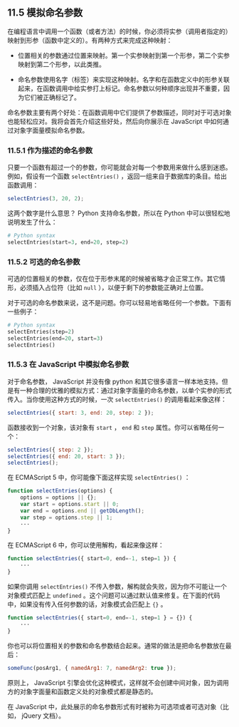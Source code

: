 ## 11.5 模拟命名参数

在编程语言中调用一个函数（或者方法）的时候，你必须将实参（调用者指定的）映射到形参（函数中定义的）。有两种方式来完成这种映射：

* 位置相关的参数通过位置来映射。第一个实参映射到第一个形参，第二个实参映射到第二个形参，以此类推。

* 命名参数使用名字（标签）来实现这种映射。名字和在函数定义中的形参关联起来，在函数调用中给实参打上标记。命名参数以何种顺序出现并不重要，因为它们被正确标记了。

命名参数主要有两个好处：在函数调用中它们提供了参数描述，同时对于可选对象也能轻松应对。我将会首先介绍这些好处，然后向你展示在 JavaScript 中如何通过对象字面量模拟命名参数。

### 11.5.1 作为描述的命名参数

只要一个函数有超过一个的参数，你可能就会对每一个参数用来做什么感到迷惑。例如，假设有一个函数 `selectEntries()` ，返回一组来自于数据库的条目。给出函数调用：

```js
selectEntries(3, 20, 2);
```

这两个数字是什么意思？ Python 支持命名参数，所以在 Python 中可以很轻松地说明发生了什么：

```python
# Python syntax
selectEntries(start=3, end=20, step=2)
```

### 11.5.2 可选的命名参数

可选的位置相关的参数，仅在位于形参末尾的时候被省略才会正常工作。其它情形，必须插入占位符（比如 `null` ），以便于剩下的参数能正确对上位置。

对于可选的命名参数来说，这不是问题。你可以轻易地省略任何一个参数。下面有一些例子：

```python
# Python syntax
selectEntries(step=2)
selectEntries(end=20, start=3)
selectEntries()
```

### 11.5.3 在 JavaScript 中模拟命名参数

对于命名参数， JavaScript 并没有像 python 和其它很多语言一样本地支持。但是有一种合理的优雅的模拟方式：通过对象字面量的命名参数，以单个实参的形式传入。当你使用这种方式的时候，一次 `selectEntries()` 的调用看起来像这样：

```js
selectEntries({ start: 3, end: 20, step: 2 });
```

函数接收到一个对象，该对象有 `start` ， `end` 和 `step` 属性。你可以省略任何一个：

```js
selectEntries({ step: 2 });
selectEntries({ end: 20, start: 3 });
selectEntries();
```

在 ECMAScript 5 中，你可能像下面这样实现 `selectEntries()` ：

```js
function selectEntries(options) {
    options = options || {};
    var start = options.start || 0;
    var end = options.end || getDbLength();
    var step = options.step || 1;
    ···
}
```

在 ECMAScript 6 中，你可以使用解构，看起来像这样：

```js
function selectEntries({ start=0, end=-1, step=1 }) {
    ···
}
```

如果你调用 `selectEntries()` 不传入参数，解构就会失败，因为你不可能让一个对象模式匹配上 `undefined` 。这个问题可以通过默认值来修复。在下面的代码中，如果没有传入任何参数的话，对象模式会匹配上 `{}` 。

```js
function selectEntries({ start=0, end=-1, step=1 } = {}) {
    ···
}
```

你也可以将位置相关的参数和命名参数结合起来。通常的做法是把命名参数放在最后：

```js
someFunc(posArg1, { namedArg1: 7, namedArg2: true });
```

原则上， JavaScript 引擎会优化这种模式，这样就不会创建中间对象，因为调用方的对象字面量和函数定义处的对象模式都是静态的。

在 JavaScript 中，此处展示的命名参数形式有时被称为可选项或者可选对象（比如， jQuery 文档）。